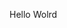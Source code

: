 Hello Wolrd



































































































































































































































































































































































































































































































































































































































































































































































































































































































































































































































































































































































































































































































































